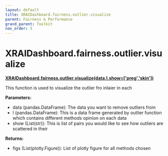 ```yaml
---
layout: default
title: XRAIDashboard.fairness.outlier.visualize
parent: Fairness & Performance
grand_parent: Toolkit
nav_order: 3
---
```


# XRAIDashboard.fairness.outlier.visualize
**[XRAIDashboard.fairness.outlier.visualize(data,l,show=['preg','skin'])](https://github.com/gaberamolete/XRAIDashboard/blob/main/fairness/outlier.py)**


This function is used to visualize the outlier fro inlaier in each


**Parameters:**
- data (pandas.DataFrame): The data you want to remove outliers from
- l (pandas.DataFrame): This is a data frame generated by outlier function which contains different methods opinion on each data
- show (List(str)): This is list of pairs you would like to see how  outliers are scattered in their 

**Returns:**
- figs (List(plotly.Figure)): List of plotly figure for all methods chosen
